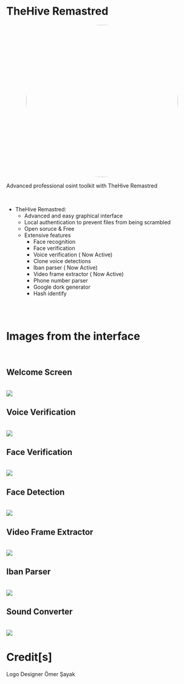 <h1 aling=center>TheHive Remastred</h1>

<p align="center">
<img width="400" height="400" style="border-radius: 50%;"src="./iconfiles/logo.png">
</p>

<p>Advanced professional osint toolkit with TheHive Remastred</p><br>




- TheHive Remastred:
    - Advanced and easy graphical interface
    - Local authentication to prevent files from being scrambled
    - Open soruce & Free
    - Extensive features
        - Face recognition
        - Face verification
        - Voice verification ( Now Active)
        - Clone voice detections
        - Iban parser ( Now Active)
        - Video frame extractor ( Now Active)
        - Phone number parser
        - Google dork generator
        - Hash identify

<br>
<br>
<h1>Images from the interface</h1>

<br>

## Welcome Screen

<br>

<img src="./img/welcomeScreen.png">

<br>


## Voice Verification

<br>

<img src="./img/voiceVerification.png">

<br>

## Face Verification

<br>

<img src="./img/FaceVerification.png">


## Face Detection

<br>

<img src="./img/FaceDetection.png">

## Video Frame Extractor

<br>
<img src="./img/video2frame.png">


<br>


## Iban Parser

<br>
<img src="./img/ibanParserGUI.png">
<br>



## Sound Converter 

<br>

<img src="./img/soundConverter.png">




<br>

# Credit[s]

<p>
Logo Designer <a hred="https://github.com/omersayak">Ömer Şayak</a>

</p>